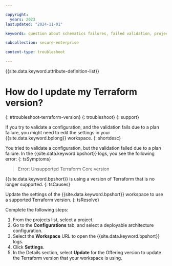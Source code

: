 ```yaml
---

copyright:
  years: 2023
lastupdated: "2024-11-01"

keywords: question about schematics failures, failed validation, project failure, terraform version, terraform run time version

subcollection: secure-enterprise

content-type: troubleshoot

---
```


{{site.data.keyword.attribute-definition-list}}

# How do I update my Terraform version?
{: #troubleshoot-terraform-version}
{: troubleshoot}
{: support}

If you try to validate a configuration, and the validation fails due to a plan failure, you might need to edit the settings in your {{site.data.keyword.bplong}} workspace.
{: shortdesc}

You tried to validate a configuration, but the validation failed due to a plan failure. In the {{site.data.keyword.bpshort}} logs, you see the following error:
{: tsSymptoms}

> Error: Unsupported Terraform Core version

{{site.data.keyword.bpshort}} is using a version of Terraform that is no longer supported.
{: tsCauses}

Update the settings of the {{site.data.keyword.bpshort}} workspace to use a supported Terraform version.
{: tsResolve}

Complete the following steps:

1. From the projects list, select a project.
1. Go to the **Configurations** tab, and select a deployable architecture configuration.
1. Select the **Workspace** URL to open the {{site.data.keyword.bpshort}} logs.
1. Click **Settings**.
1. In the Details section, select **Update** for the Offering version to update the Terraform version that your workspace is using.
